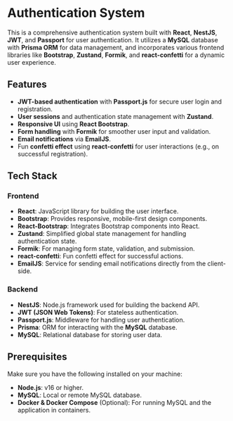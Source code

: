 # Authentication System

This is a comprehensive authentication system built with **React**, **NestJS**, **JWT**, and **Passport** for user authentication. It utilizes a **MySQL** database with **Prisma ORM** for data management, and incorporates various frontend libraries like **Bootstrap**, **Zustand**, **Formik**, and **react-confetti** for a dynamic user experience.

## Features

- **JWT-based authentication** with **Passport.js** for secure user login and registration.
- **User sessions** and authentication state management with **Zustand**.
- **Responsive UI** using **React Bootstrap**.
- **Form handling** with **Formik** for smoother user input and validation.
- **Email notifications** via **EmailJS**.
- Fun **confetti effect** using **react-confetti** for user interactions (e.g., on successful registration).

## Tech Stack

### Frontend
- **React**: JavaScript library for building the user interface.
- **Bootstrap**: Provides responsive, mobile-first design components.
- **React-Bootstrap**: Integrates Bootstrap components into React.
- **Zustand**: Simplified global state management for handling authentication state.
- **Formik**: For managing form state, validation, and submission.
- **react-confetti**: Fun confetti effect for successful actions.
- **EmailJS**: Service for sending email notifications directly from the client-side.

### Backend
- **NestJS**: Node.js framework used for building the backend API.
- **JWT (JSON Web Tokens)**: For stateless authentication.
- **Passport.js**: Middleware for handling user authentication.
- **Prisma**: ORM for interacting with the **MySQL** database.
- **MySQL**: Relational database for storing user data.

## Prerequisites

Make sure you have the following installed on your machine:

- **Node.js**: v16 or higher.
- **MySQL**: Local or remote MySQL database.
- **Docker & Docker Compose** (Optional): For running MySQL and the application in containers.


